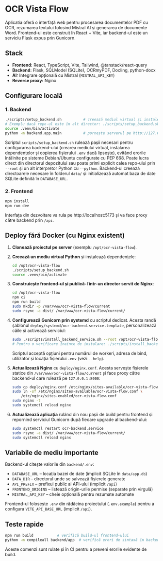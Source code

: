 # OCR Vista Flow

Aplicatia oferă o interfață web pentru procesarea documentelor PDF cu OCR,
rezumarea textului folosind Mistral AI și generarea de documente Word.
Frontend-ul este construit în React + Vite, iar backend-ul este un serviciu
Flask expus prin Gunicorn.

## Stack

- **Frontend:** React, TypeScript, Vite, Tailwind, @tanstack/react-query
- **Backend:** Flask, SQLModel (SQLite), OCRmyPDF, Docling, python-docx
- **AI:** Integrare opțională cu Mistral (`MISTRAL_API_KEY`)
- **Reverse proxy:** Nginx

## Configurare locală

### 1. Backend

```bash
./scripts/setup_backend.sh          # creează mediul virtual și instalează dependențele
# Exemplu dacă repo-ul este în alt director: ./scripts/setup_backend.sh --root /opt/ocr-vista-flow
source .venv/bin/activate
python -m backend.app.main          # pornește serverul pe http://127.0.0.1:8000
```

Scriptul `scripts/setup_backend.sh` rulează pașii necesari pentru configurarea
backend-ului (crearea mediului virtual, instalarea dependențelor și copierea
fișierului `.env` dacă lipsește), evitând erorile întâlnite pe sisteme
Debian/Ubuntu configurate cu PEP 668. Poate lucra direct din directorul
depozitului sau poate primi explicit calea repo-ului prin `--root` și un alt
interpretor Python cu `--python`. Backend-ul creează directoarele necesare în
folderul `data/` și initializează automat baza de date SQLite definită în
`DATABASE_URL`.

### 2. Frontend

```bash
npm install
npm run dev
```

Interfața din dezvoltare va rula pe http://localhost:5173 și va face proxy
către backend prin `/api`.

## Deploy fără Docker (cu Nginx existent)

1. **Clonează proiectul pe server** (exemplu `/opt/ocr-vista-flow`).
2. **Creează un mediu virtual Python** și instalează dependențele:

   ```bash
   cd /opt/ocr-vista-flow
   ./scripts/setup_backend.sh
   source .venv/bin/activate
   ```

3. **Construiește frontend-ul și publică-l într-un director servit de Nginx**:

   ```bash
   cd /opt/ocr-vista-flow
   npm ci
   npm run build
   sudo mkdir -p /var/www/ocr-vista-flow/current
   sudo rsync -a dist/ /var/www/ocr-vista-flow/current/
   ```

4. **Configurează Gunicorn prin systemd** cu scriptul dedicat. Acesta randă
   șablonul `deploy/systemd/ocr-backend.service.template`, personalizează căile
   și activează serviciul:

   ```bash
   sudo ./scripts/install_backend_service.sh --root /opt/ocr-vista-flow
   # Pentru o verificare înainte de instalare: ./scripts/install_backend_service.sh --dry-run
   ```

   Scriptul acceptă opțiuni pentru numărul de workeri, adresa de bind, utilizator
   și locația fișierului `.env` (vezi `--help`).

5. **Actualizează Nginx** cu `deploy/nginx.conf`. Acesta servește fișierele
   statice din `/var/www/ocr-vista-flow/current` și face proxy către backend-ul
   care rulează pe `127.0.0.1:8000`:

   ```bash
   sudo cp deploy/nginx.conf /etc/nginx/sites-available/ocr-vista-flow.conf
   sudo ln -sf /etc/nginx/sites-available/ocr-vista-flow.conf \
       /etc/nginx/sites-enabled/ocr-vista-flow.conf
   sudo nginx -t
   sudo systemctl reload nginx
   ```

6. **Actualizează aplicația** rulând din nou pașii de build pentru frontend și
   repornind serviciul Gunicorn după fiecare upgrade al backend-ului:

   ```bash
   sudo systemctl restart ocr-backend.service
   sudo rsync -a dist/ /var/www/ocr-vista-flow/current/
   sudo systemctl reload nginx
   ```

## Variabile de mediu importante

Backend-ul citește valorile din `backend/.env`:

- `DATABASE_URL` – locația bazei de date (implicit SQLite în `data/app.db`)
- `DATA_DIR` – directorul unde se salvează fișierele generate
- `API_PREFIX` – prefixul public al API-ului (implicit `/api`)
- `FRONTEND_ORIGINS` – listează origin-urile permise (separate prin virgulă)
- `MISTRAL_API_KEY` – cheie opțională pentru rezumate automate

Frontend-ul folosește `.env` din rădăcina proiectului (`.env.example`) pentru a
configura `VITE_API_BASE_URL` (implicit `/api`).

## Teste rapide

```bash
npm run build           # verifică build-ul frontend-ului
python -m compileall backend/app  # verifică erori de sintaxă în backend
```

Aceste comenzi sunt rulate și în CI pentru a preveni erorile evidente de build.
